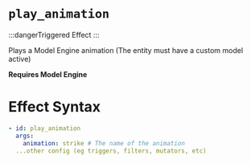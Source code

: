 # `play_animation`
:::dangerTriggered Effect
:::

Plays a Model Engine animation (The entity must have a custom model active)

**Requires Model Engine**

# Effect Syntax
```yaml
- id: play_animation
  args:
    animation: strike # The name of the animation
  ...other config (eg triggers, filters, mutators, etc)
```
